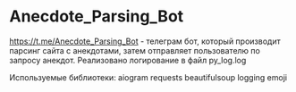 # Anecdote_Parsing_Bot
https://t.me/Anecdote_Parsing_Bot - телеграм бот, который производит парсинг сайта с анекдотами, затем отправляет пользователю по запросу анекдот. Реализовано логирование в файл py_log.log

Используемые библиотеки:
aiogram
requests
beautifulsoup
logging
emoji
